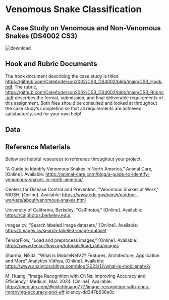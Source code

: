# Venomous Snake Classification
## A Case Study on Venomous and Non-Venomous Snakes (DS4002 CS3)
![download](https://github.com/user-attachments/assets/05a3e46f-0575-4f68-8a2a-1923625317f7)

## Hook and Rubric Documents

The hook document describing the case study is titled https://github.com/ColeAnderson2002/CS3_DS4002/blob/main/CS3_Hook.pdf. The rubric, https://github.com/ColeAnderson2002/CS3_DS4002/blob/main/CS3_Rubric.pdf describes the format, submission, and final deliverable requirements of this assignment. Both files should be consulted and looked at throughout the case study’s completion so that all requirements are achieved satisfactorily, and for your own help!

## Data

## Reference Materials
Below are helpful resources to reference throughout your project.

“A Guide to Identify Venomous Snakes in North America,” Animal Care, [Online].
Available: https://animal-care.com/blog/a-guide-to-identify-venomous-snakes-in-north-america/

Centers for Disease Control and Prevention, "Venomous Snakes at Work," NIOSH, [Online].
Available: https://www.cdc.gov/niosh/outdoor-workers/about/venomous-snakes.html 

University of California, Berkeley, "CalPhotos," [Online]. Available:
https://calphotos.berkeley.edu/

images.cv, "Search labeled image datasets," [Online]. Available:
https://images.cv/search-labeled-image-dataset

TensorFlow, “Load and preprocess images,” [Online]. Available:
https://www.tensorflow.org/tutorials/load_data/images

Sharma, Nikita, “What is MobileNetV2? Features, Architecture, Application and More”
Analytics Vidhya, [Online]. Available:
https://www.analyticsvidhya.com/blog/2023/12/what-is-mobilenetv2/

M. Huang, "Image Recognition with CNNs: Improving Accuracy and Efficiency," Medium,
Mar. 2024. [Online]. Available:
https://medium.com/@mitchhuang777/image-recognition-with-cnns-improving-accuracy-and-eff
iciency-dd347b636e0c

